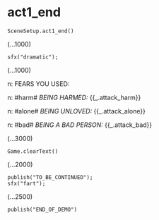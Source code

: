 # act1_end

`SceneSetup.act1_end()`

(...1000)

`sfx("dramatic");`

(...1000)

n: FEARS YOU USED:

n: #harm# *BEING HARMED:* {{_.attack_harm}}

n: #alone# *BEING UNLOVED:* {{_.attack_alone}}

n: #bad# *BEING A BAD PERSON:* {{_.attack_bad}}

(...3000)

`Game.clearText()`

(...2000)

```
publish("TO_BE_CONTINUED");
sfx("fart");
```

(...2500)

`publish("END_OF_DEMO")`